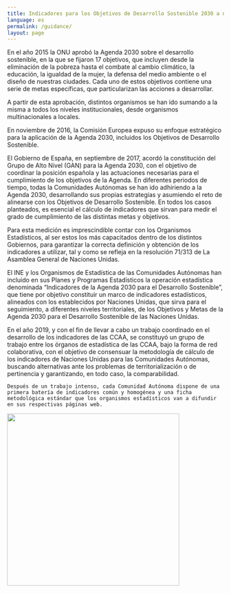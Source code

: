 ```yaml
---
title: Indicadores para los Objetivos de Desarrollo Sostenible 2030 a nivel de Comunidad Autónoma
language: es
permalink: /guidance/
layout: page
---
```

<p class="justified-text">
    En el año 2015 la ONU aprobó la Agenda 2030 sobre el desarrollo sostenible, en la que se fijaron 17 objetivos, que incluyen desde la eliminación de la pobreza hasta el combate al cambio climático, la educación, la igualdad de la mujer, la defensa del medio ambiente o el diseño de nuestras ciudades. Cada uno de estos objetivos contiene una serie de metas específicas, que particularizan las acciones a desarrollar.
</p>
<p class="justified-text">
    A partir de esta aprobación, distintos organismos se han ido sumando a la misma a todos los niveles institucionales, desde organismos multinacionales a locales.
</p>
<p class="justified-text">
    En noviembre de 2016, la Comisión Europea expuso su enfoque estratégico para la aplicación de la Agenda 2030, incluidos los Objetivos de Desarrollo Sostenible.
</p>
<p class="justified-text">
    El Gobierno de España, en septiembre de 2017, acordó la constitución del Grupo de Alto Nivel (GAN) para la Agenda 2030, con el objetivo de coordinar la posición española y las actuaciones necesarias para el cumplimiento de los objetivos de la Agenda.
    En diferentes periodos de tiempo, todas la Comunidades Autónomas se han ido adhiriendo a la Agenda 2030, desarrollando sus propias estrategias y asumiendo el reto de alinearse con los Objetivos de Desarrollo Sostenible.
    En todos los casos planteados, es esencial el cálculo de indicadores que sirvan para medir el grado de cumplimiento de las distintas metas y objetivos.
</p>
<p class="justified-text">
    Para esta medición es imprescindible contar con los Organismos Estadísticos, al ser estos los más capacitados dentro de los distintos Gobiernos, para garantizar la correcta definición y obtención de los indicadores a utilizar, tal y como se refleja en la resolución 71/313 de La Asamblea General de Naciones Unidas.
</p>
<p class="justified-text">
    El INE y los Organismos de Estadística de las Comunidades Autónomas han incluido en sus Planes y Programas Estadísticos la operación estadística denominada “Indicadores de la Agenda 2030 para el Desarrollo Sostenible”, que tiene por objetivo constituir un marco de indicadores estadísticos, alineados con los establecidos por Naciones Unidas, que sirva para el seguimiento, a diferentes niveles territoriales, de los Objetivos y Metas de la Agenda 2030 para el Desarrollo Sostenible de las Naciones Unidas.
</p>
<p class="justified-text">
    En el año 2019, y con el fin de llevar a cabo un trabajo coordinado en el desarrollo de los indicadores de las CCAA, se constituyó un grupo de trabajo entre los órganos de estadística de las CCAA, bajo la forma de red colaborativa, con el objetivo de consensuar la metodología de cálculo de los indicadores de Naciones Unidas para las Comunidades Autónomas, buscando alternativas ante los problemas de territorialización o de pertinencia y garantizando, en todo caso, la comparabilidad.

    Después de un trabajo intenso, cada Comunidad Autónoma dispone de una primera batería de indicadores común y homogénea y una ficha metodológica estándar que los organismos estadísticos van a difundir en sus respectivas páginas web.
</p>
<img class="center-image" src="{{ site.baseurl }}/assets/img/{{ page.header_text_image }}" width="400"/>